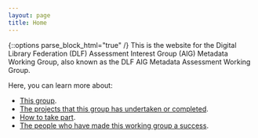 ```yaml
---
layout: page
title: Home
---
```


{::options parse_block_html="true" /}
This is the website for the Digital Library Federation (DLF) Assessment Interest Group (AIG) Metadata Working Group, also known as the DLF AIG Metadata Assessment Working Group.

Here, you can learn more about:
* [This group](/Sandbox/about).
* [The projects that this group has undertaken or completed](/Sandbox/projects).
* [How to take part](/Sandbox/take-part).
* [The people who have made this working group a success](/Sandbox/contributors).

